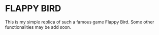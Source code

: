 # FLAPPY BIRD

This is my simple replica of such a famous game Flappy Bird. 
Some other functionalities may be add soon.